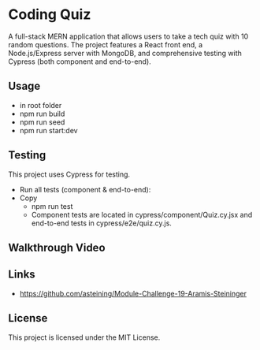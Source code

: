 # Coding Quiz

A full-stack MERN application that allows users to take a tech quiz with 10 random questions. The project features a React front end, a Node.js/Express server with MongoDB, and comprehensive testing with Cypress (both component and end-to-end).


## Usage
- in root folder
- npm run build
- npm run seed
- npm run start:dev


## Testing
This project uses Cypress for testing.

- Run all tests (component & end-to-end):
- Copy
  - npm run test
  - Component tests are located in cypress/component/Quiz.cy.jsx and end-to-end tests in cypress/e2e/quiz.cy.js.


## Walkthrough Video

## Links
- https://github.com/asteining/Module-Challenge-19-Aramis-Steininger

## License
This project is licensed under the MIT License.